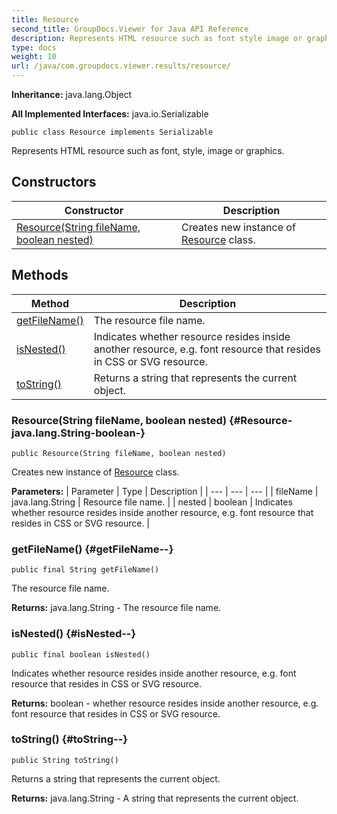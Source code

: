 ```yaml
---
title: Resource
second_title: GroupDocs.Viewer for Java API Reference
description: Represents HTML resource such as font style image or graphics.
type: docs
weight: 10
url: /java/com.groupdocs.viewer.results/resource/
---
```

**Inheritance:**
java.lang.Object

**All Implemented Interfaces:**
java.io.Serializable
```
public class Resource implements Serializable
```

Represents HTML resource such as font, style, image or graphics.
## Constructors

| Constructor | Description |
| --- | --- |
| [Resource(String fileName, boolean nested)](#Resource-java.lang.String-boolean-) | Creates new instance of [Resource](../../com.groupdocs.viewer.results/resource) class. |
## Methods

| Method | Description |
| --- | --- |
| [getFileName()](#getFileName--) | The resource file name. |
| [isNested()](#isNested--) | Indicates whether resource resides inside another resource, e.g. font resource that resides in CSS or SVG resource. |
| [toString()](#toString--) | Returns a string that represents the current object. |
### Resource(String fileName, boolean nested) {#Resource-java.lang.String-boolean-}
```
public Resource(String fileName, boolean nested)
```


Creates new instance of [Resource](../../com.groupdocs.viewer.results/resource) class.

**Parameters:**
| Parameter | Type | Description |
| --- | --- | --- |
| fileName | java.lang.String | Resource file name. |
| nested | boolean | Indicates whether resource resides inside another resource, e.g. font resource that resides in CSS or SVG resource. |

### getFileName() {#getFileName--}
```
public final String getFileName()
```


The resource file name.

**Returns:**
java.lang.String - The resource file name.
### isNested() {#isNested--}
```
public final boolean isNested()
```


Indicates whether resource resides inside another resource, e.g. font resource that resides in CSS or SVG resource.

**Returns:**
boolean - whether resource resides inside another resource, e.g. font resource that resides in CSS or SVG resource.
### toString() {#toString--}
```
public String toString()
```


Returns a string that represents the current object.

**Returns:**
java.lang.String - A string that represents the current object.
